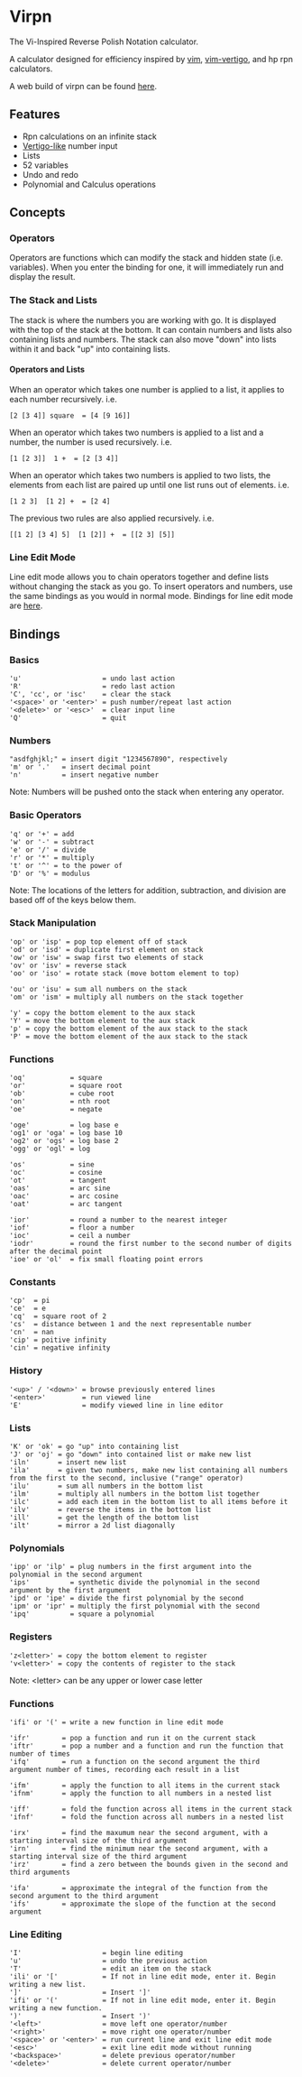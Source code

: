 # Virpn

The Vi-Inspired Reverse Polish Notation calculator.

A calculator designed for efficiency inspired by [vim](https://www.vim.org/), [vim-vertigo](https://github.com/prendradjaja/vim-vertigo), and hp rpn calculators.

A web build of virpn can be found [here](https://nkoppel.github.io/virpn).

## Features

- Rpn calculations on an infinite stack
- [Vertigo-like](https://github.com/prendradjaja/vim-vertigo) number input
- Lists
- 52 variables
- Undo and redo
- Polynomial and Calculus operations

## Concepts

### Operators

Operators are functions which can modify the stack and hidden state (i.e. variables). When you enter the binding for one, it will immediately run and display the result.

### The Stack and Lists

The stack is where the numbers you are working with go. It is displayed with the top of the stack at the bottom. It can contain numbers and lists also containing lists and numbers. The stack can also move "down" into lists within it and back "up" into containing lists.

#### Operators and Lists
When an operator which takes one number is applied to a list, it applies to each number recursively. i.e.

    [2 [3 4]] square  = [4 [9 16]]

When an operator which takes two numbers is applied to a list and a number, the number is used recursively. i.e.

    [1 [2 3]]  1 +  = [2 [3 4]]

When an operator which takes two numbers is applied to two lists, the elements from each list are paired up until one list runs out of elements. i.e.

    [1 2 3]  [1 2] +  = [2 4]

The previous two rules are also applied recursively. i.e.

    [[1 2] [3 4] 5]  [1 [2]] +  = [[2 3] [5]]

### Line Edit Mode

Line edit mode allows you to chain operators together and define lists without changing the stack as you go. To insert operators and numbers, use the same bindings as you would in normal mode. Bindings for line edit mode are [here](#line-editing).

## Bindings

### Basics

    'u'                    = undo last action
    'R'                    = redo last action
    'C', 'cc', or 'isc'    = clear the stack
    '<space>' or '<enter>' = push number/repeat last action
    '<delete>' or '<esc>'  = clear input line
    'Q'                    = quit

### Numbers

    "asdfghjkl;" = insert digit "1234567890", respectively
    'm' or '.'   = insert decimal point
    'n'          = insert negative number

Note: Numbers will be pushed onto the stack when entering any operator.

### Basic Operators

    'q' or '+' = add
    'w' or '-' = subtract
    'e' or '/' = divide
    'r' or '*' = multiply
    't' or '^' = to the power of
    'D' or '%' = modulus

Note: The locations of the letters for addition, subtraction, and division are based off of the keys below them.

### Stack Manipulation

    'op' or 'isp' = pop top element off of stack
    'od' or 'isd' = duplicate first element on stack
    'ow' or 'isw' = swap first two elements of stack
    'ov' or 'isv' = reverse stack
    'oo' or 'iso' = rotate stack (move bottom element to top)

    'ou' or 'isu' = sum all numbers on the stack
    'om' or 'ism' = multiply all numbers on the stack together

    'y' = copy the bottom element to the aux stack
    'Y' = move the bottom element to the aux stack
    'p' = copy the bottom element of the aux stack to the stack
    'P' = move the bottom element of the aux stack to the stack


### Functions

    'oq'           = square
    'or'           = square root
    'ob'           = cube root
    'on'           = nth root
    'oe'           = negate

    'oge'          = log base e
    'og1' or 'oga' = log base 10
    'og2' or 'ogs' = log base 2
    'ogg' or 'ogl' = log

    'os'           = sine
    'oc'           = cosine
    'ot'           = tangent
    'oas'          = arc sine
    'oac'          = arc cosine
    'oat'          = arc tangent

    'ior'          = round a number to the nearest integer
    'iof'          = floor a number
    'ioc'          = ceil a number
    'iodr'         = round the first number to the second number of digits after the decimal point
    'ioe' or 'ol'  = fix small floating point errors


### Constants

    'cp'  = pi
    'ce'  = e
    'cq'  = square root of 2
    'cs'  = distance between 1 and the next representable number
    'cn'  = nan
    'cip' = poitive infinity
    'cin' = negative infinity


### History

    '<up>' / '<down>' = browse previously entered lines
    '<enter>'         = run viewed line
    'E'               = modify viewed line in line editor


### Lists

    'K' or 'ok' = go "up" into containing list
    'J' or 'oj' = go "down" into contained list or make new list
    'iln'       = insert new list
    'ila'       = given two numbers, make new list containing all numbers from the first to the second, inclusive ("range" operator)
    'ilu'       = sum all numbers in the bottom list
    'ilm'       = multiply all numbers in the bottom list together
    'ilc'       = add each item in the bottom list to all items before it
    'ilv'       = reverse the items in the bottom list
    'ill'       = get the length of the bottom list
    'ilt'       = mirror a 2d list diagonally


### Polynomials

    'ipp' or 'ilp' = plug numbers in the first argument into the polynomial in the second argument
    'ips'          = synthetic divide the polynomial in the second argument by the first argument
    'ipd' or 'ipe' = divide the first polynomial by the second
    'ipm' or 'ipr' = multiply the first polynomial with the second
    'ipq'          = square a polynomial


### Registers

    'z<letter>' = copy the bottom element to register
    'v<letter>' = copy the contents of register to the stack

Note: \<letter\> can be any upper or lower case letter


### Functions

    'ifi' or '(' = write a new function in line edit mode

    'ifr'        = pop a function and run it on the current stack
    'iftr'       = pop a number and a function and run the function that number of times
    'ifq'        = run a function on the second argument the third argument number of times, recording each result in a list

    'ifm'        = apply the function to all items in the current stack
    'ifnm'       = apply the function to all numbers in a nested list

    'iff'        = fold the function across all items in the current stack
    'ifnf'       = fold the function across all numbers in a nested list

    'irx'        = find the maxumum near the second argument, with a starting interval size of the third argument
    'irn'        = find the minimum near the second argument, with a starting interval size of the third argument
    'irz'        = find a zero between the bounds given in the second and third arguments

    'ifa'        = approximate the integral of the function from the second argument to the third argument
    'ifs'        = approximate the slope of the function at the second argument


### Line Editing

    'I'                    = begin line editing
    'u'                    = undo the previous action
    'T'                    = edit an item on the stack
    'ili' or '['           = If not in line edit mode, enter it. Begin writing a new list.
    ']'                    = Insert ']'
    'ifi' or '('           = If not in line edit mode, enter it. Begin writing a new function.
    ')'                    = Insert ')'
    '<left>'               = move left one operator/number
    '<right>'              = move right one operator/number
    '<space>' or '<enter>' = run current line and exit line edit mode
    '<esc>'                = exit line edit mode without running
    '<backspace>'          = delete previous operator/number
    '<delete>'             = delete current operator/number
